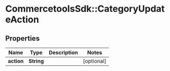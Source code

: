 # CommercetoolsSdk::CategoryUpdateAction

## Properties
Name | Type | Description | Notes
------------ | ------------- | ------------- | -------------
**action** | **String** |  | [optional] 

